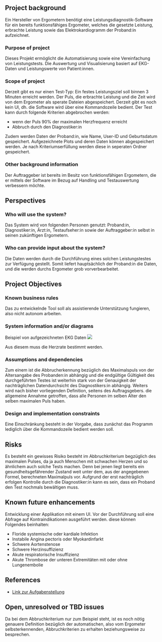 ## Project background

Ein Hersteller von Ergometern benötigt eine Leistungsdiagnostik-Software für ein bereits funktionsfähiges Ergometer, welches die gesetzte Leistung, erbrachte Leistung sowie das Elektrokardiogramm der Proband:in aufzeichnet.

### Purpose of project

Dieses Projekt ermöglicht die Automatisierung sowie eine Vereinfachung von Leistungstests. Die Auswertung und Visualisierung basiert auf EKG-Daten und Leistungswerte von Patient:innen.

### Scope of project

Derzeit gibt es nur einen Test-Typ: Ein festes Leistungsziel soll binnen 3 Minuten erreicht werden. Der Puls, die erbrachte Leistung und die Zeit wird von dem Ergometer als sperate Dateien abgespeichert. Derzeit gibt es noch kein UI, dh. die Software wird über eine Kommandozeile bedient. Der Test kann durch folgende Kriterien abgebrochen werden:

  - wenn der Puls 90% der maximalen Herzfrequenz erreicht
  - Abbruch durch den Diagnostiker:in 

Zudem werden Daten der Proband:in, wie Name, User-ID und Geburtsdatum gespeichert.
Aufgezeichnete Plots und deren Daten können abgespeichert werden. Je nach Kriteriumserfüllung werden diese in seperaten Ordner gespeichert.

### Other background information

Der Auftraggeber ist bereits im Besitz von funktionsfähigen Ergometern, die er mittels der Software im Bezug auf Handling und Testauswertung verbessern möchte.

## Perspectives
### Who will use the system?

Das System wird von folgenden Personen genutzt: Proband:in, Diagnostiker:in, Ärzt:in, Testaufseher:in sowie der Auftraggeber:in selbst in seinen zukünftigen Ergometern.

### Who can provide input about the system?

Die Daten werden durch die Durchführung eines solchen Leistungstestes zur Verfügung gestellt. Somit liefert hauptsächlich der Proband:in die Daten, und die werden durchs Ergometer grob vorverbearbeitet.

## Project Objectives
### Known business rules

Das zu entwickelnde Tool soll als assistierende Unterstützung fungieren, also nicht autonom arbeiten.


### System information and/or diagrams

Beispiel von aufgezeichneten EKG Daten
![](ekg_example.png)

Aus diesem muss die Herzrate bestimmt werden.

### Assumptions and dependencies

Zum einem ist die Abbrucherkennung bezüglich des Maximalspuls von der Altersangabe des Probanden:in abhängig und die endgültige Gültigkeit des durchgeführten Testes ist weiterhin stark von der Genauigkeit der nachträglichen Datendurchsicht des Diagnostikers:in abhängig.
Weiters wird nach bisher vorliegenden Definition, seitens des Auftragsgebers. die allgemeine Annahme getroffen, dass alle Personen im selben Alter den selben maximalen Puls haben.


### Design and implementation constraints

Eine Einschränkung besteht in der Vorgabe, dass zunächst das Programm lediglich über die Kommandozeile bedient werden soll.

## Risks

Es besteht ein gewisses Risiko besteht im Abbruchkriterium begzüglich des maximalen Pulses, da ja auch Menschen mit schwachen Herzen und so ähnlichem auch solche Tests machen. Denn bei jenen liegt bereits ein gesundheitsgefährender Zustand weit unter dem, aus der angegebenen Formel, berechneten Maximalpuls vor.
Aufgrund der erst nachträglich erfolgen Kontrolle durch die Diagnostiker:in kann es sein, dass ein Proband den Test nochmals bewältigen muss.

## Known future enhancements

Entwicklung einer Applikation mit einem UI.
Vor der Durchführung soll eine Abfrage auf Kontraindikationen ausgeführt werden. diese können Folgendes beinhalten:

  - Floride systemische oder kardiale Infektion
  - Instabile Angina pectoris oder Myokardinfarkt
  - Schwere Aortenstenose
  - Schwere Herzinsuffizienz
  - Akute respiratorische Insuffizienz
  - Akute Thrombose der unteren Extremitäten mit oder ohne Lungenembolie

## References

- [Link zur Aufgabenstellung](tbd)

## Open, unresolved or TBD issues

Da bei dem Abbruchkriterium nur zum Beispiel steht, ist es noch nötig genauere Definition bezüglich der automatischen, also vom Ergometer selbsterkennenden, Abbruchkriterien zu erhalten beziehungsweise zu besprechen.
